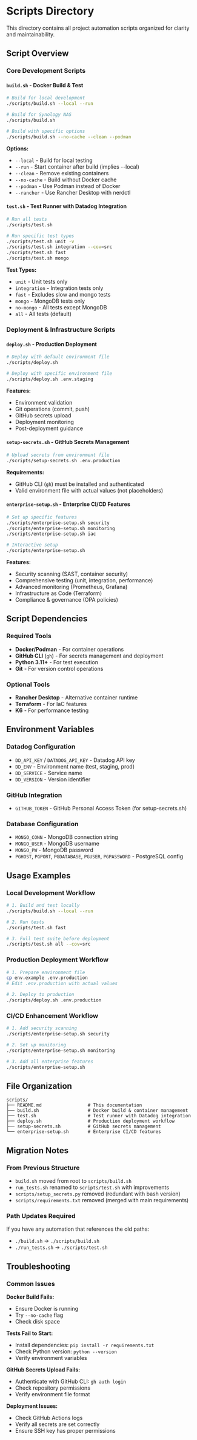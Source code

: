 # Scripts Directory

This directory contains all project automation scripts organized for clarity and maintainability.

## Script Overview

### Core Development Scripts

#### `build.sh` - Docker Build & Test
```bash
# Build for local development
./scripts/build.sh --local --run

# Build for Synology NAS
./scripts/build.sh

# Build with specific options
./scripts/build.sh --no-cache --clean --podman
```

**Options:**
- `--local` - Build for local testing
- `--run` - Start container after build (implies --local)
- `--clean` - Remove existing containers
- `--no-cache` - Build without Docker cache
- `--podman` - Use Podman instead of Docker
- `--rancher` - Use Rancher Desktop with nerdctl

#### `test.sh` - Test Runner with Datadog Integration
```bash
# Run all tests
./scripts/test.sh

# Run specific test types
./scripts/test.sh unit -v
./scripts/test.sh integration --cov=src
./scripts/test.sh fast
./scripts/test.sh mongo
```

**Test Types:**
- `unit` - Unit tests only
- `integration` - Integration tests only
- `fast` - Excludes slow and mongo tests
- `mongo` - MongoDB tests only
- `no-mongo` - All tests except MongoDB
- `all` - All tests (default)

### Deployment & Infrastructure Scripts

#### `deploy.sh` - Production Deployment
```bash
# Deploy with default environment file
./scripts/deploy.sh

# Deploy with specific environment file
./scripts/deploy.sh .env.staging
```

**Features:**
- Environment validation
- Git operations (commit, push)
- GitHub secrets upload
- Deployment monitoring
- Post-deployment guidance

#### `setup-secrets.sh` - GitHub Secrets Management
```bash
# Upload secrets from environment file
./scripts/setup-secrets.sh .env.production
```

**Requirements:**
- GitHub CLI (`gh`) must be installed and authenticated
- Valid environment file with actual values (not placeholders)

#### `enterprise-setup.sh` - Enterprise CI/CD Features
```bash
# Set up specific features
./scripts/enterprise-setup.sh security
./scripts/enterprise-setup.sh monitoring
./scripts/enterprise-setup.sh iac

# Interactive setup
./scripts/enterprise-setup.sh
```

**Features:**
- Security scanning (SAST, container security)
- Comprehensive testing (unit, integration, performance)
- Advanced monitoring (Prometheus, Grafana)
- Infrastructure as Code (Terraform)
- Compliance & governance (OPA policies)

## Script Dependencies

### Required Tools
- **Docker/Podman** - For container operations
- **GitHub CLI** (`gh`) - For secrets management and deployment
- **Python 3.11+** - For test execution
- **Git** - For version control operations

### Optional Tools
- **Rancher Desktop** - Alternative container runtime
- **Terraform** - For IaC features
- **K6** - For performance testing

## Environment Variables

### Datadog Configuration
- `DD_API_KEY` / `DATADOG_API_KEY` - Datadog API key
- `DD_ENV` - Environment name (test, staging, prod)
- `DD_SERVICE` - Service name
- `DD_VERSION` - Version identifier

### GitHub Integration
- `GITHUB_TOKEN` - GitHub Personal Access Token (for setup-secrets.sh)

### Database Configuration
- `MONGO_CONN` - MongoDB connection string
- `MONGO_USER` - MongoDB username
- `MONGO_PW` - MongoDB password
- `PGHOST`, `PGPORT`, `PGDATABASE`, `PGUSER`, `PGPASSWORD` - PostgreSQL config

## Usage Examples

### Local Development Workflow
```bash
# 1. Build and test locally
./scripts/build.sh --local --run

# 2. Run tests
./scripts/test.sh fast

# 3. Full test suite before deployment
./scripts/test.sh all --cov=src
```

### Production Deployment Workflow
```bash
# 1. Prepare environment file
cp env.example .env.production
# Edit .env.production with actual values

# 2. Deploy to production
./scripts/deploy.sh .env.production
```

### CI/CD Enhancement Workflow
```bash
# 1. Add security scanning
./scripts/enterprise-setup.sh security

# 2. Set up monitoring
./scripts/enterprise-setup.sh monitoring

# 3. Add all enterprise features
./scripts/enterprise-setup.sh
```

## File Organization

```
scripts/
├── README.md                 # This documentation
├── build.sh                  # Docker build & container management
├── test.sh                   # Test runner with Datadog integration
├── deploy.sh                 # Production deployment workflow
├── setup-secrets.sh          # GitHub secrets management
└── enterprise-setup.sh       # Enterprise CI/CD features
```

## Migration Notes

### From Previous Structure
- `build.sh` moved from root to `scripts/build.sh`
- `run_tests.sh` renamed to `scripts/test.sh` with improvements
- `scripts/setup_secrets.py` removed (redundant with bash version)
- `scripts/requirements.txt` removed (merged with main requirements)

### Path Updates Required
If you have any automation that references the old paths:
- `./build.sh` → `./scripts/build.sh`
- `./run_tests.sh` → `./scripts/test.sh`

## Troubleshooting

### Common Issues

**Docker Build Fails:**
- Ensure Docker is running
- Try `--no-cache` flag
- Check disk space

**Tests Fail to Start:**
- Install dependencies: `pip install -r requirements.txt`
- Check Python version: `python --version`
- Verify environment variables

**GitHub Secrets Upload Fails:**
- Authenticate with GitHub CLI: `gh auth login`
- Check repository permissions
- Verify environment file format

**Deployment Issues:**
- Check GitHub Actions logs
- Verify all secrets are set correctly
- Ensure SSH key has proper permissions 